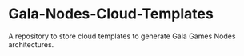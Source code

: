 # Gala-Nodes-Cloud-Templates
A repository to store cloud templates to generate Gala Games Nodes architectures.
